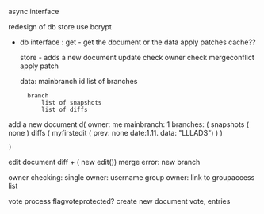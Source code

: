 async interface




redesign of db store
use bcrypt

* db interface :
	get - get the document or the data
		apply patches
		cache??

	store - adds a new document
	update
		check owner
		check mergeconflict
		apply patch

	data:
		mainbranch id
		list of branches



		branch
			list of snapshots
			list of diffs

add a new document
	d(
		owner: me
		mainbranch: 1
		branches: (
			snapshots (
				none
			)
			diffs (
					myfirstedit (
						prev: none
						date:1.11.
						data: "LLLADS")
				)
		)

	)

edit document
diff + ( new edit())
	merge error:
		new branch

owner checking:
	single owner: username
	group owner: link to groupaccess list


vote process
flagvoteprotected?
	create new document vote, entries
